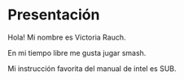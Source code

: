 # Presentación
Hola! Mi nombre es Victoria Rauch.

En mi tiempo libre me gusta jugar smash.

Mi instrucción favorita del manual de intel es SUB. 